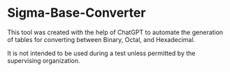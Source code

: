 # Sigma-Base-Converter
This tool was created with the help of ChatGPT to automate the generation of tables for converting between Binary, Octal, and Hexadecimal.

It is not intended to be used during a test unless permitted by the supervising organization.
